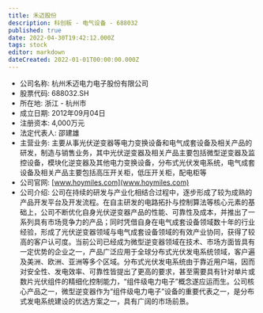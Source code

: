 ```yaml
---
title: 禾迈股份
description: 科创板 - 电气设备 - 688032
published: true
date: 2022-04-30T19:42:12.000Z
tags: stock
editor: markdown
dateCreated: 2022-01-01T00:00:00.000Z
---
```


- 公司名称: 杭州禾迈电力电子股份有限公司
- 股票代码: 688032.SH
- 所在地: 浙江 - 杭州市
- 成立日期: 2012年09月04日
- 注册资本: 4,000万元
- 法定代表人: 邵建雄
- 主营业务: 主要从事光伏逆变器等电力变换设备和电气成套设备及相关产品的研发，制造与销售业务，其中光伏逆变器及相关产品主要包括微型逆变器及监控设备，模块化逆变器及其他电力变换设备，分布式光伏发电系统，电气成套设备及相关产品主要包括高压开关柜，低压开关柜，配电柜等
- 公司官网: [www.hoymiles.com](www.hoymiles.com)
- 公司介绍: 公司在持续的研发与产业化相结合过程中，逐步形成了较为成熟的产品开发平台及开发流程。在自主研发的电路拓扑与控制算法等核心元素的基础上，公司不断优化自身光伏逆变器产品的性能、可靠性及成本，并推出了一系列具有市场竞争力的产品；同时凭借自身在电气成套设备领域数十年的行业经验，形成了光伏逆变器领域与电气成套设备领域的有效产业协同，获得了较高的客户认可度。当前公司已经成为微型逆变器领域在技术、市场方面皆具有一定优势的企业之一，产品广泛应用于全球分布式光伏发电系统领域，客户遍及美洲、欧洲、亚洲等多个区域。分布式光伏发电系统由于靠近用户端，因而对安全性、发电效率、可靠性皆提出了更高的要求，甚至需要具有针对单片或数片光伏组件的精细化控制能力，“组件级电力电子”概念遂应运而生。公司核心产品之一，微型逆变器作为“组件级电力电子”设备的重要代表之一，是分布式发电系统建设的优选方案之一，具有广阔的市场前景。


